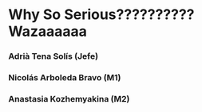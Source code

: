 # Why So Serious?????????? Wazaaaaaa

### Adrià Tena Solís (Jefe)
### Nicolás Arboleda Bravo (M1)
### Anastasia Kozhemyakina (M2)
 

